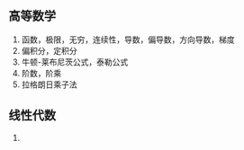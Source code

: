 
## 高等数学
1. 函数，极限，无穷，连续性，导数，偏导数，方向导数，梯度
2. 偏积分，定积分
3. 牛顿-莱布尼茨公式，泰勒公式
4. 阶数，阶乘
5. 拉格朗日乘子法
## 线性代数
1. 
